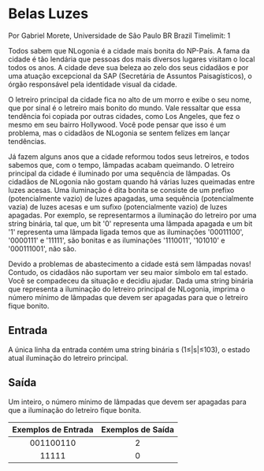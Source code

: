 # Belas Luzes

Por Gabriel Morete, Universidade de São Paulo BR Brazil
Timelimit: 1

Todos sabem que NLogonia é a cidade mais bonita do NP-País. A fama da cidade é tão lendária que pessoas dos mais diversos lugares visitam o local todos os anos. A cidade deve sua beleza ao zelo dos seus cidadãos e por uma atuação excepcional da SAP (Secretária de Assuntos Paisagísticos), o órgão responsável pela identidade visual da cidade.

O letreiro principal da cidade fica no alto de um morro e exibe o seu nome, que por sinal é o letreiro mais bonito do mundo. Vale ressaltar que essa tendência foi copiada por outras cidades, como Los Angeles, que fez o mesmo em seu bairro Hollywood. Você pode pensar que isso é um problema, mas o cidadãos de NLogonia se sentem felizes em lançar tendências.

Já fazem alguns anos que a cidade reformou todos seus letreiros, e todos sabemos que, com o tempo, lâmpadas acabam queimando. O letreiro principal da cidade é iluminado por uma sequência de lâmpadas. Os cidadãos de NLogonia não gostam quando há várias luzes queimadas entre luzes acesas. Uma iluminação é dita bonita se consiste de um prefixo (potencialmente vazio) de luzes apagadas, uma sequência (potencialmente vazia) de luzes acesas e um sufixo (potencialmente vazio) de luzes apagadas. Por exemplo, se representarmos a iluminação do letreiro por uma string binária, tal que, um bit '0' representa uma lâmpada apagada e um bit '1' representa uma lâmpada ligada temos que as iluminações '00011100', '0000111' e '11111', são bonitas e as iluminações '1110011', '101010' e '000111001', não são.

Devido a problemas de abastecimento a cidade está sem lâmpadas novas! Contudo, os cidadãos não suportam ver seu maior símbolo em tal estado. Você se compadeceu da situação e decidiu ajudar. Dada uma string binária que representa a iluminação do letreiro principal de NLogonia, imprima o número mínimo de lâmpadas que devem ser apagadas para que o letreiro fique bonito.

## Entrada

A única linha da entrada contém uma string binária s (1≤|s|≤103), o estado atual iluminação do letreiro principal.

## Saída

Um inteiro, o número mínimo de lâmpadas que devem ser apagadas para que a iluminação do letreiro fique bonita.

Exemplos de Entrada | Exemplos de Saída
:-----------------: | :-----------------:
001100110 | 2
11111 | 0
